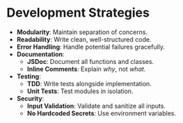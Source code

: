 # Development Strategies

*   **Modularity**: Maintain separation of concerns.
*   **Readability**: Write clean, well-structured code.
*   **Error Handling**: Handle potential failures gracefully.
*   **Documentation**:
    *   **JSDoc**: Document all functions and classes.
    *   **Inline Comments**: Explain *why*, not *what*.
*   **Testing**:
    *   **TDD**: Write tests alongside implementation.
    *   **Unit Tests**: Test modules in isolation.
*   **Security**:
    *   **Input Validation**: Validate and sanitize all inputs.
    *   **No Hardcoded Secrets**: Use environment variables.